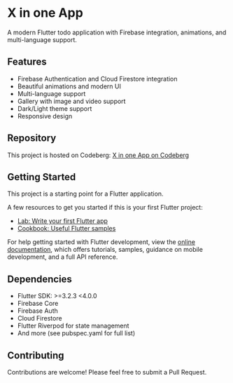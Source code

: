 # X in one App

A modern Flutter todo application with Firebase integration, animations, and multi-language support.

## Features

- Firebase Authentication and Cloud Firestore integration
- Beautiful animations and modern UI
- Multi-language support
- Gallery with image and video support
- Dark/Light theme support
- Responsive design

## Repository

This project is hosted on Codeberg:
[X in one App on Codeberg](https://codeberg.org/Speidernik/MyApp)

## Getting Started

This project is a starting point for a Flutter application.

A few resources to get you started if this is your first Flutter project:

- [Lab: Write your first Flutter app](https://docs.flutter.dev/get-started/codelab)
- [Cookbook: Useful Flutter samples](https://docs.flutter.dev/cookbook)

For help getting started with Flutter development, view the
[online documentation](https://docs.flutter.dev/), which offers tutorials,
samples, guidance on mobile development, and a full API reference.

## Dependencies

- Flutter SDK: >=3.2.3 <4.0.0
- Firebase Core
- Firebase Auth
- Cloud Firestore
- Flutter Riverpod for state management
- And more (see pubspec.yaml for full list)

## Contributing

Contributions are welcome! Please feel free to submit a Pull Request.
